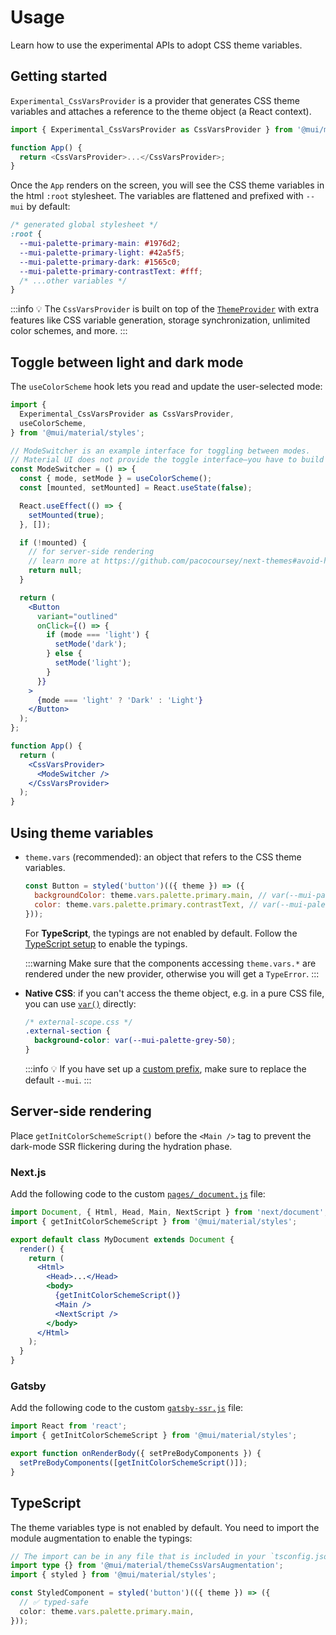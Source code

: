 # Usage

<p class="description">Learn how to use the experimental APIs to adopt CSS theme variables.</p>

## Getting started

`Experimental_CssVarsProvider` is a provider that generates CSS theme variables and attaches a reference to the theme object (a React context).

```js
import { Experimental_CssVarsProvider as CssVarsProvider } from '@mui/material/styles';

function App() {
  return <CssVarsProvider>...</CssVarsProvider>;
}
```

Once the `App` renders on the screen, you will see the CSS theme variables in the html `:root` stylesheet.
The variables are flattened and prefixed with `--mui` by default:

```css
/* generated global stylesheet */
:root {
  --mui-palette-primary-main: #1976d2;
  --mui-palette-primary-light: #42a5f5;
  --mui-palette-primary-dark: #1565c0;
  --mui-palette-primary-contrastText: #fff;
  /* ...other variables */
}
```

:::info
💡 The `CssVarsProvider` is built on top of the [`ThemeProvider`](/material-ui/customization/theming/#themeprovider) with extra features like CSS variable generation, storage synchronization, unlimited color schemes, and more.
:::

## Toggle between light and dark mode

The `useColorScheme` hook lets you read and update the user-selected mode:

```jsx
import {
  Experimental_CssVarsProvider as CssVarsProvider,
  useColorScheme,
} from '@mui/material/styles';

// ModeSwitcher is an example interface for toggling between modes.
// Material UI does not provide the toggle interface—you have to build it yourself.
const ModeSwitcher = () => {
  const { mode, setMode } = useColorScheme();
  const [mounted, setMounted] = React.useState(false);

  React.useEffect(() => {
    setMounted(true);
  }, []);

  if (!mounted) {
    // for server-side rendering
    // learn more at https://github.com/pacocoursey/next-themes#avoid-hydration-mismatch
    return null;
  }

  return (
    <Button
      variant="outlined"
      onClick={() => {
        if (mode === 'light') {
          setMode('dark');
        } else {
          setMode('light');
        }
      }}
    >
      {mode === 'light' ? 'Dark' : 'Light'}
    </Button>
  );
};

function App() {
  return (
    <CssVarsProvider>
      <ModeSwitcher />
    </CssVarsProvider>
  );
}
```

## Using theme variables

- `theme.vars` (recommended): an object that refers to the CSS theme variables.

  ```js
  const Button = styled('button')(({ theme }) => ({
    backgroundColor: theme.vars.palette.primary.main, // var(--mui-palette-primary-main)
    color: theme.vars.palette.primary.contrastText, // var(--mui-palette-primary-contrastText)
  }));
  ```

  For **TypeScript**, the typings are not enabled by default.
  Follow the [TypeScript setup](#typescript) to enable the typings.

  :::warning
  Make sure that the components accessing `theme.vars.*` are rendered under the new provider, otherwise you will get a `TypeError`.
  :::

- **Native CSS**: if you can't access the theme object, e.g. in a pure CSS file, you can use [`var()`](https://developer.mozilla.org/en-US/docs/Web/CSS/var) directly:

  ```css
  /* external-scope.css */
  .external-section {
    background-color: var(--mui-palette-grey-50);
  }
  ```

  :::info
  💡 If you have set up a [custom prefix](/material-ui/experimental-api/css-theme-variables/customization/#changing-variable-prefix), make sure to replace the default `--mui`.
  :::

## Server-side rendering

Place `getInitColorSchemeScript()` before the `<Main />` tag to prevent the dark-mode SSR flickering during the hydration phase.

### Next.js

Add the following code to the custom [`pages/_document.js`](https://nextjs.org/docs/advanced-features/custom-document) file:

```jsx
import Document, { Html, Head, Main, NextScript } from 'next/document';
import { getInitColorSchemeScript } from '@mui/material/styles';

export default class MyDocument extends Document {
  render() {
    return (
      <Html>
        <Head>...</Head>
        <body>
          {getInitColorSchemeScript()}
          <Main />
          <NextScript />
        </body>
      </Html>
    );
  }
}
```

### Gatsby

Add the following code to the custom [`gatsby-ssr.js`](https://www.gatsbyjs.com/docs/reference/config-files/gatsby-ssr/) file:

```jsx
import React from 'react';
import { getInitColorSchemeScript } from '@mui/material/styles';

export function onRenderBody({ setPreBodyComponents }) {
  setPreBodyComponents([getInitColorSchemeScript()]);
}
```

## TypeScript

The theme variables type is not enabled by default. You need to import the module augmentation to enable the typings:

```ts
// The import can be in any file that is included in your `tsconfig.json`
import type {} from '@mui/material/themeCssVarsAugmentation';
import { styled } from '@mui/material/styles';

const StyledComponent = styled('button')(({ theme }) => ({
  // ✅ typed-safe
  color: theme.vars.palette.primary.main,
}));
```
